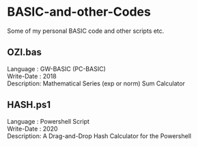 # BASIC-and-other-Codes
Some of my personal BASIC code and other scripts etc.

## OZI.bas
Language   : GW-BASIC (PC-BASIC)  
Write-Date : 2018  
Description: Mathematical Series (exp or norm) Sum Calculator  

## HASH.ps1
Language   : Powershell Script  
Write-Date : 2020  
Description: A Drag-and-Drop Hash Calculator for the Powershell 
